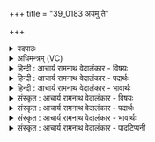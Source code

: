 +++
title = "39_0183 अयमु ते"

+++
<details><summary>पदपाठः</summary>

अ꣣य꣢म्। उ꣣। ते। स꣢म्। अ꣣तसि। कपो꣡तः꣢। इ꣣व। गर्भधि꣣म्। ग꣣र्भ। धि꣢म्। व꣡चः꣢꣯। तत्। चि꣣त्। नः। ओहसे। १८३।
</details>

<details><summary>अधिमन्त्रम् (VC)</summary>

- इन्द्रः
- शुनः शेप आजीगर्तिः
- गायत्री
- षड्जः
- ऐन्द्रं काण्डम्
</details>

<details><summary>हिन्दी : आचार्य रामनाथ वेदालंकार - विषयः</summary>

अगले मन्त्र में परमात्मा के साथ अपना स्नेह-सम्बन्ध सूचित किया गया है।
</details>

<details><summary>हिन्दी : आचार्य रामनाथ वेदालंकार - पदार्थः</summary>

पदार्थान्वय -  हे इन्द्र परमात्मन् ! (अयम्) यह उपासक (उ) सचमुच (तव) तेरा ही है, जिसके पास तू (समतसि) पहुँचता है, (कपोतः) कबूतर (इव) जैसे (गर्भधिम्) अण्डों से नये निकले हुए बच्चों के आवास-स्थान घोंसले में पहुँचता है। (तत् चित्) इसी कारण, (नः) हमारे (वचः) स्नेहमय स्तुति-वचन को, तू (ओहसे) स्वीकार करता है ॥९॥ यास्काचार्य ने इस मन्त्र के प्रथम पाद को ‘उ’ के पदपूरक होने के उदाहरणस्वरूप उद्धृत किया है। निरु० १।१०। इस मन्त्र में उपमालङ्कार है ॥९॥
</details>

<details><summary>हिन्दी : आचार्य रामनाथ वेदालंकार - भावार्थः</summary>

भावार्थ -  जैसे कबूतर घोंसले में स्थित शिशुओं के पालन के लिए घोंसले में जाता है, वैसे ही परमेश्वर अपने शिशु उपासकों के पालन के लिए उनके पास जाता है। और, जैसे कबूतर अपने शिशुओं के शब्द को उत्कण्ठापूर्वक सुनता है, वैसे ही परमेश्वर स्तोताओं के स्तुतिवचन को प्रेमपूर्वक सुनता है ॥९॥
</details>

<details><summary>संस्कृत : आचार्य रामनाथ वेदालंकार - विषयः</summary>

अथ परमात्मना स्वकीयं स्नेहसम्बन्धं सूचयति।
</details>

<details><summary>संस्कृत : आचार्य रामनाथ वेदालंकार - पदार्थः</summary>

पदार्थान्वय -  हे इन्द्र परमात्मन् ! (अयम्) एष उपासकः (उ) किल (तव) तवैव वर्तते, यं त्वम् (समतसि) सं प्राप्नोषि। अत सम् पूर्वः अत सातत्यगमने भ्वादिः। (कपोतः) पारावतः (इव) यथा (गर्भधिम्२) गर्भाः अण्डेभ्योऽचिरप्रसूताः शिशवः धीयन्ते यत्र स गर्भधिः नीडः तम् प्राप्नोति। गर्भोपपदात् धा धातोः कर्मण्यधिकरणे च।’ अ० ३।३।३९ इति किः प्रत्ययः. (तत् चित्) तस्मादेव कारणात् (नः) अस्माकम् (वचः) स्नेहमयं स्तुतिवचनम्, त्वम् (ओहसे३) वहसि स्वीकरोषि। वह प्रापणे धातोश्छान्दसे सम्प्रसारणे लघूपधगुणः ॥९॥४ यास्काचार्यः उकारस्य पदपूरकत्वेऽस्य मन्त्रस्य प्रथमं पादमुद्धरति—अ॒यमु॒॑ ते॒ सम॑तसि (ऋ० १।३०।४), अयं ते समतसि। निरु० १।१०। इति। अत्रोपमालङ्कारः ॥९॥
</details>

<details><summary>संस्कृत : आचार्य रामनाथ वेदालंकार - भावार्थः</summary>

भावार्थ -  यथा कपोतो नीडस्थशिशूनां पालनाय नीडं गच्छति, तथैव परमेश्वरः स्वशिशूनामुपासकानां पालनाय तान् गच्छति। यथा च कपोतः शिशूनां जल्पितं सोत्कण्ठं शृणोति, तथैव परमेश्वरः स्तोतॄणां स्तुतिवचनं प्रेम्णा शृणोति ॥९॥
</details>

<details><summary>संस्कृत : आचार्य रामनाथ वेदालंकार - पादटिप्पनी</summary>

टिप्पनी -   १. ऋ० १।३०।४, अथ० २०।४५।१, साम० १५९९। २. गर्भः धीयते यस्यां सा गर्भधिः कपोतिका—इति० वि०। भ०, सा०, द० एतेषामपि तदेवाभिप्रेतम्। ३. ओहसे, वहेरिदं रूपम्—इति वि०। वहसे—इति भ०। प्राप्नोषि—इति सा०। ४. ऋग्भाष्ये दयानन्दर्षिणा मन्त्रोऽयं शिल्पाग्निपक्षे व्याख्यातः।
</details>